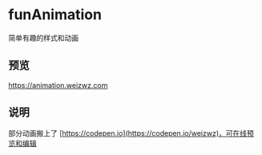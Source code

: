 # funAnimation

简单有趣的样式和动画

## 预览

https://animation.weizwz.com


## 说明

部分动画搬上了 [https://codepen.io](https://codepen.io/weizwz)，可在线预览和编辑
